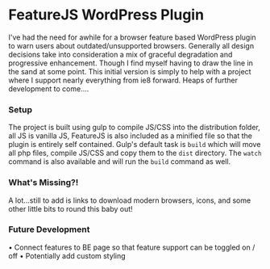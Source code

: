 # FeatureJS WordPress Plugin
I've had the need for awhile for a browser feature based WordPress plugin to warn users about outdated/unsupported browsers. Generally all design decisions take into consideration a mix of graceful degradation and progressive enhancement. Though I find myself having to draw the line in the sand at some point. This initial version is simply to help with a project where I support nearly everything from ie8 forward. Heaps of further development to come....

### Setup
The project is built using gulp to compile JS/CSS into the distribution folder, all JS is vanilla JS, FeatureJS is also included as a minified file so that the plugin is entirely self contained. Gulp's default task is `build` which will move all php files, compile JS/CSS and copy them to the `dist` directory. The `watch` command is also available and will run the `build` command as well. 

### What's Missing?!
A lot...still to add is links to download modern browsers, icons, and some other little bits to round this baby out!

### Future Development
• Connect features to BE page so that feature support can be toggled on / off
• Potentially add custom styling